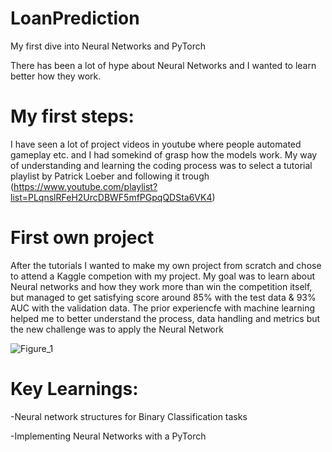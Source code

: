 # LoanPrediction
My first dive into Neural Networks and PyTorch

There has been a lot of hype about Neural Networks and I wanted to learn better how they work.

# My first steps:

  I have seen a lot of project videos in youtube where people automated gameplay etc. and I had somekind of grasp how the models work.
  My way of understanding and learning the coding process was to select a tutorial playlist by Patrick Loeber and following it trough
  (https://www.youtube.com/playlist?list=PLqnslRFeH2UrcDBWF5mfPGpqQDSta6VK4)

# First own project

  After the tutorials I wanted to make my own project from scratch and chose to attend a Kaggle competion with my project.
  My goal was to learn about Neural networks and how they work more than win the competition itself, but managed to get satisfying score around 85% with the test   data & 93% AUC with the validation data. The prior experiencfe with machine learning helped me to better understand the process, data handling and metrics but the new challenge was to apply the Neural Network

![Figure_1](https://github.com/user-attachments/assets/8126694c-d821-427f-af70-b2034499129e)

# Key Learnings:
-Neural network structures  for Binary Classification tasks

-Implementing Neural Networks with a PyTorch
 	
